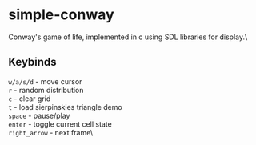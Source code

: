 # simple-conway
Conway's game of life, implemented in c using SDL libraries for display.\

## Keybinds
`w/a/s/d` - move cursor\
`r` - random distribution \
`c` - clear grid\
`t` - load sierpinskies triangle demo\
`space` - pause/play\
`enter` - toggle current cell state\
`right_arrow` - next frame\
